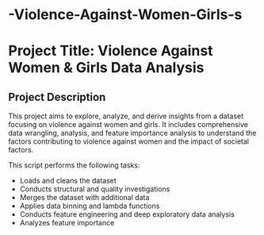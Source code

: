 # -Violence-Against-Women-Girls-s

# Project Title: Violence Against Women & Girls Data Analysis

## Project Description

This project aims to explore, analyze, and derive insights from a dataset focusing on violence against women and girls. It includes comprehensive data wrangling, analysis, and feature importance analysis to understand the factors contributing to violence against women and the impact of societal factors.

This script performs the following tasks:
- Loads and cleans the dataset
- Conducts structural and quality investigations
- Merges the dataset with additional data
- Applies data binning and lambda functions
- Conducts feature engineering and deep exploratory data analysis
- Analyzes feature importance

